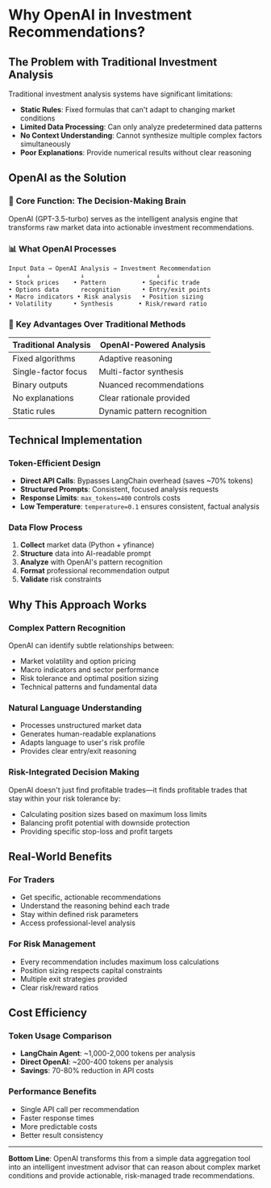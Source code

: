 # Why OpenAI in Investment Recommendations?

## The Problem with Traditional Investment Analysis

Traditional investment analysis systems have significant limitations:

- **Static Rules**: Fixed formulas that can't adapt to changing market conditions
- **Limited Data Processing**: Can only analyze predetermined data patterns
- **No Context Understanding**: Cannot synthesize multiple complex factors simultaneously
- **Poor Explanations**: Provide numerical results without clear reasoning

## OpenAI as the Solution

### 🧠 **Core Function: The Decision-Making Brain**
OpenAI (GPT-3.5-turbo) serves as the intelligent analysis engine that transforms raw market data into actionable investment recommendations.

### 📊 **What OpenAI Processes**
```
Input Data → OpenAI Analysis → Investment Recommendation
     ↓              ↓                    ↓
• Stock prices    • Pattern          • Specific trade
• Options data      recognition      • Entry/exit points
• Macro indicators • Risk analysis   • Position sizing
• Volatility      • Synthesis       • Risk/reward ratio
```

### 🎯 **Key Advantages Over Traditional Methods**

| Traditional Analysis | OpenAI-Powered Analysis |
|---------------------|------------------------|
| Fixed algorithms | Adaptive reasoning |
| Single-factor focus | Multi-factor synthesis |
| Binary outputs | Nuanced recommendations |
| No explanations | Clear rationale provided |
| Static rules | Dynamic pattern recognition |

## Technical Implementation

### **Token-Efficient Design**
- **Direct API Calls**: Bypasses LangChain overhead (saves ~70% tokens)
- **Structured Prompts**: Consistent, focused analysis requests
- **Response Limits**: `max_tokens=400` controls costs
- **Low Temperature**: `temperature=0.1` ensures consistent, factual analysis

### **Data Flow Process**
1. **Collect** market data (Python + yfinance)
2. **Structure** data into AI-readable prompt
3. **Analyze** with OpenAI's pattern recognition
4. **Format** professional recommendation output
5. **Validate** risk constraints

## Why This Approach Works

### **Complex Pattern Recognition**
OpenAI can identify subtle relationships between:
- Market volatility and option pricing
- Macro indicators and sector performance
- Risk tolerance and optimal position sizing
- Technical patterns and fundamental data

### **Natural Language Understanding**
- Processes unstructured market data
- Generates human-readable explanations
- Adapts language to user's risk profile
- Provides clear entry/exit reasoning

### **Risk-Integrated Decision Making**
OpenAI doesn't just find profitable trades—it finds profitable trades that stay within your risk tolerance by:
- Calculating position sizes based on maximum loss limits
- Balancing profit potential with downside protection
- Providing specific stop-loss and profit targets

## Real-World Benefits

### **For Traders**
- Get specific, actionable recommendations
- Understand the reasoning behind each trade
- Stay within defined risk parameters
- Access professional-level analysis

### **For Risk Management**
- Every recommendation includes maximum loss calculations
- Position sizing respects capital constraints
- Multiple exit strategies provided
- Clear risk/reward ratios

## Cost Efficiency

### **Token Usage Comparison**
- **LangChain Agent**: ~1,000-2,000 tokens per analysis
- **Direct OpenAI**: ~200-400 tokens per analysis
- **Savings**: 70-80% reduction in API costs

### **Performance Benefits**
- Single API call per recommendation
- Faster response times
- More predictable costs
- Better result consistency

---

**Bottom Line**: OpenAI transforms this from a simple data aggregation tool into an intelligent investment advisor that can reason about complex market conditions and provide actionable, risk-managed trade recommendations.
